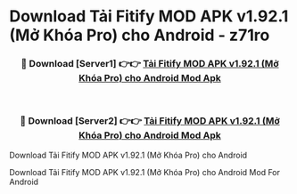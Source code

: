 # Download Tải Fitify MOD APK v1.92.1 (Mở Khóa Pro) cho Android - z71ro


<div align="center">
<h3>🔴 Download [Server1] 👉👉 <a href="https://apk-comot.site?title=Tải_Fitify_MOD_APK_v1.92.1_(Mở_Khóa_Pro)_cho_Android">Tải Fitify MOD APK v1.92.1 (Mở Khóa Pro) cho Android Mod Apk</a></h3><br>
<h3>🔴 Download [Server2] 👉👉 <a href="https://apk-comot.site?title=Tải_Fitify_MOD_APK_v1.92.1_(Mở_Khóa_Pro)_cho_Android">Tải Fitify MOD APK v1.92.1 (Mở Khóa Pro) cho Android Mod Apk</a></h3>
</div>



Download Tải Fitify MOD APK v1.92.1 (Mở Khóa Pro) cho Android 

Download Tải Fitify MOD APK v1.92.1 (Mở Khóa Pro) cho Android Mod For Android